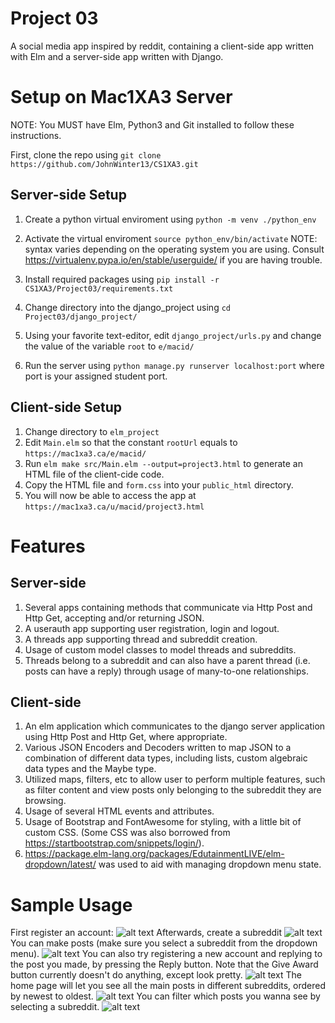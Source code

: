 # Project 03

A social media app inspired by reddit, containing a client-side app written with Elm and a server-side app written with Django.

# Setup on Mac1XA3 Server

NOTE: You MUST have Elm, Python3 and Git installed to follow these instructions.

First, clone the repo using `git clone https://github.com/JohnWinter13/CS1XA3.git`

## Server-side Setup

1. Create a python virtual enviroment using `python -m venv ./python_env`

2. Activate the virtual enviroment `source python_env/bin/activate` NOTE: syntax varies depending on the operating system you are using. Consult https://virtualenv.pypa.io/en/stable/userguide/ if you are having trouble.

3. Install required packages using `pip install -r CS1XA3/Project03/requirements.txt`

4. Change directory into the django_project using `cd Project03/django_project/`

5. Using your favorite text-editor, edit `django_project/urls.py` and change the value of the variable `root` to `e/macid/`

6. Run the server using `python manage.py runserver localhost:port` where port is your assigned student port.

## Client-side Setup

1. Change directory to `elm_project`
2. Edit `Main.elm` so that the constant `rootUrl` equals to `https://mac1xa3.ca/e/macid/`
3. Run `elm make src/Main.elm --output=project3.html` to generate an HTML file of the client-cide code.
4. Copy the HTML file and `form.css` into your `public_html` directory.
5. You will now be able to access the app at `https://mac1xa3.ca/u/macid/project3.html` 

# Features

## Server-side

1. Several apps containing methods that communicate via Http Post and Http Get, accepting and/or returning JSON.
2. A userauth app supporting user registration, login and logout.
3. A threads app supporting thread and subreddit creation.
4. Usage of custom model classes to model threads and subreddits.
5. Threads belong to a subreddit and can also have a parent thread (i.e. posts can have a reply) through usage of many-to-one relationships.

## Client-side

1. An elm application which communicates to the django server application using Http Post and Http Get, where appropriate.
2. Various JSON Encoders and Decoders written to map JSON to a combination of different data types, including lists, custom algebraic data types and the Maybe type.
3. Utilized maps, filters, etc to allow user to perform multiple features, such as filter content and view posts only belonging to the subreddit they are browsing.
4. Usage of several HTML events and attributes.
5. Usage of Bootstrap and FontAwesome for styling, with a little bit of custom CSS. (Some CSS was also borrowed from https://startbootstrap.com/snippets/login/).
6. https://package.elm-lang.org/packages/EdutainmentLIVE/elm-dropdown/latest/ was used to aid with managing dropdown menu state.

# Sample Usage

First register an account: ![alt text](https://i.imgur.com/WOLCfwa.png "Sign Up Image")
Afterwards, create a subreddit ![alt text](https://i.imgur.com/To6DP87.png "Subreddit Image")
You can make posts (make sure you select a subreddit from the dropdown menu).
![alt text](https://i.imgur.com/OaUxi9o.png "Post Image")
You can also try registering a new account and replying to the post you made, by pressing the Reply button. Note that the Give Award button currently doesn't do anything, except look pretty.
![alt text](https://i.imgur.com/5GX1tXm.png "Reply Image")
The home page will let you see all the main posts in different subreddits, ordered by newest to oldest. ![alt text](https://i.imgur.com/Vti7D3H.png "Reply Image")
You can filter which posts you wanna see by selecting a subreddit. ![alt text](https://i.imgur.com/dDMEQz5.png "Reply Image")